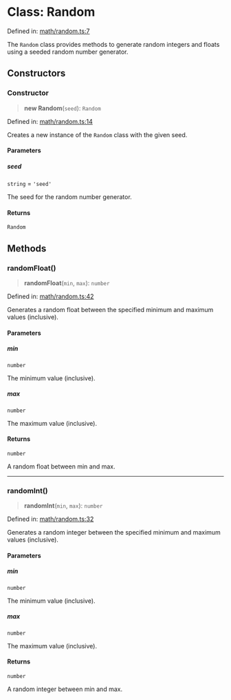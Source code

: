 # Class: Random

Defined in: [math/random.ts:7](https://github.com/Forge-Game-Engine/Forge/blob/6a4c05c6b58848e53a4f2ca7d9cd2f9b6c10e5ac/src/math/random.ts#L7)

The `Random` class provides methods to generate random integers and floats
using a seeded random number generator.

## Constructors

### Constructor

> **new Random**(`seed`): `Random`

Defined in: [math/random.ts:14](https://github.com/Forge-Game-Engine/Forge/blob/6a4c05c6b58848e53a4f2ca7d9cd2f9b6c10e5ac/src/math/random.ts#L14)

Creates a new instance of the `Random` class with the given seed.

#### Parameters

##### seed

`string` = `'seed'`

The seed for the random number generator.

#### Returns

`Random`

## Methods

### randomFloat()

> **randomFloat**(`min`, `max`): `number`

Defined in: [math/random.ts:42](https://github.com/Forge-Game-Engine/Forge/blob/6a4c05c6b58848e53a4f2ca7d9cd2f9b6c10e5ac/src/math/random.ts#L42)

Generates a random float between the specified minimum and maximum values (inclusive).

#### Parameters

##### min

`number`

The minimum value (inclusive).

##### max

`number`

The maximum value (inclusive).

#### Returns

`number`

A random float between min and max.

***

### randomInt()

> **randomInt**(`min`, `max`): `number`

Defined in: [math/random.ts:32](https://github.com/Forge-Game-Engine/Forge/blob/6a4c05c6b58848e53a4f2ca7d9cd2f9b6c10e5ac/src/math/random.ts#L32)

Generates a random integer between the specified minimum and maximum values (inclusive).

#### Parameters

##### min

`number`

The minimum value (inclusive).

##### max

`number`

The maximum value (inclusive).

#### Returns

`number`

A random integer between min and max.
